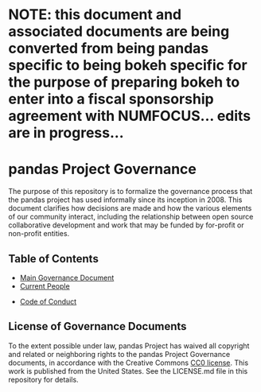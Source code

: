 # NOTE: this document and associated documents are being converted from being pandas specific to being bokeh specific for the purpose of preparing bokeh to enter into a fiscal sponsorship agreement with NUMFOCUS... edits are in progress...




# pandas Project Governance

The purpose of this repository is to formalize the governance process that the
pandas project has used informally since its inception in 2008. This document
clarifies how decisions are made and how the various elements of our community
interact, including the relationship between open source collaborative
development and work that may be funded by for-profit or non-profit entities.

## Table of Contents

* [Main Governance Document](governance.md)
* [Current People](people.md)
- [Code of Conduct](code-of-conduct.md)

## License of Governance Documents

To the extent possible under law, pandas Project has waived all copyright and
related or neighboring rights to the pandas Project Governance documents, in
accordance with the Creative Commons [CC0
license](http://creativecommons.org/publicdomain/zero/1.0/). This work is
published from the United States.  See the LICENSE.md file in this repository
for details.
